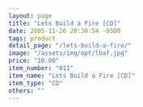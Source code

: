 ```yaml
---
layout: page
title: "Lets Build a Fire [CD]"
date: 2005-11-26 20:30:54 -0500
tags: product
detail_page: "/lets-build-a-fire/"
image: "/assets/img/opt/lbaf.jpg"
price: "10.00"
item_number: "011"
item_name: "Lets Build a Fire [CD]"
item_type: "CD"
others: ""
---
```

